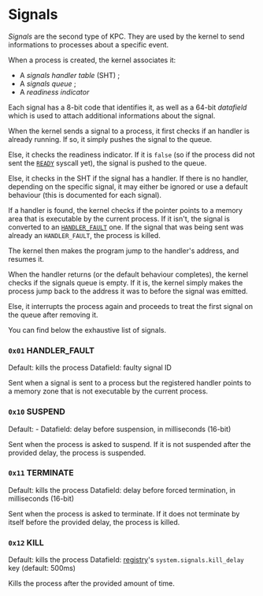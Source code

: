 # Signals

_Signals_ are the second type of KPC. They are used by the kernel to send informations to processes about a specific event.

When a process is created, the kernel associates it:

* A _signals handler table_ (SHT) ;
* A _signals queue_ ;
* A _readiness indicator_

Each signal has a 8-bit code that identifies it, as well as a 64-bit _datafield_ which is used to attach additional informations about the signal.

When the kernel sends a signal to a process, it first checks if an handler is already running. If so, it simply pushes the signal to the queue.

Else, it checks the readiness indicator. If it is `false` (so if the process did not sent the [`READY`](signals.md#0x04-ready) syscall yet), the signal is pushed to the queue.

Else, it checks in the SHT if the signal has a handler. If there is no handler, depending on the specific signal, it may either be ignored or use a default behaviour (this is documented for each signal).

If a handler is found, the kernel checks if the pointer points to a memory area that is executable by the current process. If it isn't, the signal is converted to an [`HANDLER_FAULT`](#0x01-handlerfault) one. If the signal that was being sent was already an `HANDLER_FAULT`, the process is killed.

The kernel then makes the program jump to the handler's address, and resumes it.

When the handler returns (or the default behaviour completes), the kernel checks if the signals queue is empty. If it is, the kernel simply makes the process jump back to the address it was to before the signal was emitted.

Else, it interrupts the process again and proceeds to treat the first signal on the queue after removing it.

You can find below the exhaustive list of signals.

### `0x01` HANDLER_FAULT

Default: kills the process
Datafield: faulty signal ID

Sent when a signal is sent to a process but the registered handler points to a memory zone that is not executable by the current process.

### `0x10` SUSPEND

Default: -
Datafield: delay before suspension, in milliseconds (16-bit)

Sent when the process is asked to suspend. If it is not suspended after the provided delay, the process is suspended.

### `0x11` TERMINATE

Default: kills the process
Datafield: delay before forced termination, in milliseconds (16-bit)

Sent when the process is asked to terminate. If it does not terminate by itself before the provided delay, the process is killed.

### `0x12` KILL

Default: kills the process
Datafield: [registry](registry.md)'s `system.signals.kill_delay` key (default: 500ms)

Kills the process after the provided amount of time.
